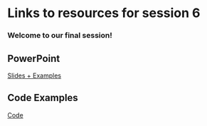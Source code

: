 # Links to resources for session 6
### Welcome to our final session!
## PowerPoint
[Slides + Examples](https://github.com/KeaganKozlowski/python-course/blob/main/Session%206/Resources/Fundamentals%20Session%205.pptx)

## Code Examples
[Code](https://github.com/KeaganKozlowski/python-course/blob/main/Session%206/Resources/Readme.md)
